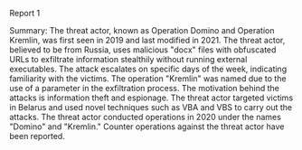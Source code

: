 
Report 1

Summary:
The threat actor, known as Operation Domino and Operation Kremlin, was first seen in 2019 and last modified in 2021. The threat actor, believed to be from Russia, uses malicious "docx" files with obfuscated URLs to exfiltrate information stealthily without running external executables. The attack escalates on specific days of the week, indicating familiarity with the victims. The operation "Kremlin" was named due to the use of a parameter in the exfiltration process. The motivation behind the attacks is information theft and espionage. The threat actor targeted victims in Belarus and used novel techniques such as VBA and VBS to carry out the attacks. The threat actor conducted operations in 2020 under the names "Domino" and "Kremlin." Counter operations against the threat actor have been reported.


